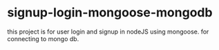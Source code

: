 # signup-login-mongoose-mongodb
this project is for user login and signup in nodeJS using mongoose. for connecting to mongo db.
